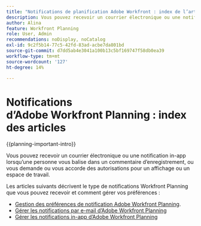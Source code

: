 ```yaml
---
title: "Notifications de planification Adobe Workfront : index de l’article"
description: Vous pouvez recevoir un courrier électronique ou une notification in-app lorsqu’une personne vous balise dans un commentaire d’enregistrement, ou vous demande ou vous accorde des autorisations pour un affichage ou un espace de travail. Les articles suivants décrivent le type de notifications Workfront Planning que vous pouvez recevoir et comment gérer vos préférences en matière de notifications.
author: Alina
feature: Workfront Planning
role: User, Admin
recommendations: noDisplay, noCatalog
exl-id: 9c2f5b14-77c5-42fd-83ad-acbe7da801bd
source-git-commit: d7dd5ab4e3041a100b13c5bf169747f58db0ea39
workflow-type: tm+mt
source-wordcount: '127'
ht-degree: 14%

---
```



# Notifications d’Adobe Workfront Planning : index des articles

<!--add this to major TOC and Planning article index-->

{{planning-important-intro}}

Vous pouvez recevoir un courrier électronique ou une notification in-app lorsqu’une personne vous balise dans un commentaire d’enregistrement, ou vous demande ou vous accorde des autorisations pour un affichage ou un espace de travail.

Les articles suivants décrivent le type de notifications Workfront Planning que vous pouvez recevoir et comment gérer vos préférences :

* [Gestion des préférences de notification Adobe Workfront Planning](/help/quicksilver/planning/notifications/manage-notification-preferences.md).
* [Gérer les notifications par e-mail d’Adobe Workfront Planning](/help/quicksilver/planning/notifications/manage-planning-email-notifications.md)
* [Gérer les notifications in-app d’Adobe Workfront Planning](/help/quicksilver/planning/notifications/manage-planning-in-app-notifications.md)
